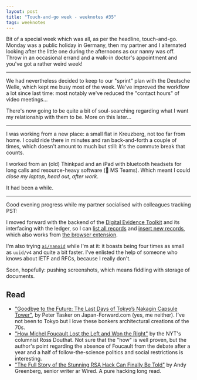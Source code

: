 ```yaml
---
layout: post
title: "Touch-and-go week - weeknotes #35"
tags: weeknotes
---
```


Bit of a special week which was all, as per the headline, touch-and-go. Monday was a public holiday in Germany, then my partner and I alternated looking after the little one during the afternoons as our nanny was off. Throw in an occasional errand and a walk-in doctor's appointment and you've got a rather weird week!

---

We had nevertheless decided to keep to our "sprint" plan with the Deutsche Welle, which kept me busy most of the week. We've improved the workflow a lot since last time: most notably we've reduced the "contact hours" of video meetings...

There's now going to be quite a bit of soul-searching regarding what I want my relationship with them to be. More on this later...

---

I was working from a new place: a small flat in Kreuzberg, not too far from home. I could ride there in minutes and ran back-and-forth a couple of times, which doesn't amount to much but still: it's the commute break that counts.

I worked from an (old) Thinkpad and an iPad with bluetooth headsets for long calls and resource-heavy software (👋 MS Teams). Which meant I could _close my laptop_, _head out_, _after work_.

It had been a while.

---

Good evening progress while my partner socialised with colleagues tracking PST:

I moved forward with the backend of the [Digital Evidence Toolkit](https://digitalevidencetoolkit.org/) and its interfacing with the ledger, so I can [list all records](https://github.com/digitalevidencetoolkit/deptoolkit-node-api/commit/9fa16ac81efd17d0610d319ce3ff23effefac2a9) and [insert new records](https://github.com/digitalevidencetoolkit/deptoolkit-node-api/commit/18b76f6c531539cb06f6d7298f045ad1d09b494e), which also works from [the browser extension](https://github.com/digitalevidencetoolkit/firefox-extension/pull/2/files).

I'm also trying [`ai/nanoid`](https://github.com/ai/nanoid/) while I'm at it: it boasts being four times as small as `uuid/v4` and quite a bit faster. I've enlisted the help of someone who knows about IETF and RFCs, because I really don't.

Soon, hopefully: pushing screenshots, which means fiddling with storage of documents. 

## Read
- ["Goodbye to the Future: The Last Days of Tokyo’s Nakagin Capsule Tower"](https://japan-forward.com/goodbye-to-the-future-the-last-days-of-tokyos-nakagin-capsule-tower/), by Peter Tasker on Japan-Forward.com (yes, me neither). I've not been to Tokyo but I love these bonkers architectural creations of the 70s.
- ["How Michel Foucault Lost the Left and Won the Right"](https://www.nytimes.com/2021/05/25/opinion/michel-foucault.html) by the NYT's columnist Ross Douthat. Not sure that the "how" is well proven, but the author's point regarding the absence of Foucault from the debate after a year and a half of follow-the-science politics and social restrictions is interesting.
- ["The Full Story of the Stunning RSA Hack Can Finally Be Told"](https://www.wired.com/story/the-full-story-of-the-stunning-rsa-hack-can-finally-be-told/) by Andy Greenberg, senior writer ar Wired. A pure hacking long read.
